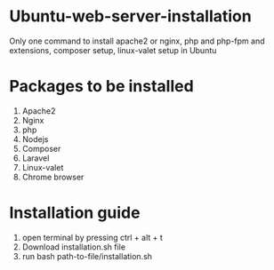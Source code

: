 # Ubuntu-web-server-installation
Only one command to install apache2 or nginx, php and php-fpm and extensions, composer setup, linux-valet setup in Ubuntu

# Packages to be installed
1. Apache2
2. Nginx
3. php
4. Nodejs
5. Composer
6. Laravel
7. Linux-valet
8. Chrome browser

# Installation guide

1. open terminal by pressing ctrl + alt + t
2. Download installation.sh file
3. run bash path-to-file/installation.sh
